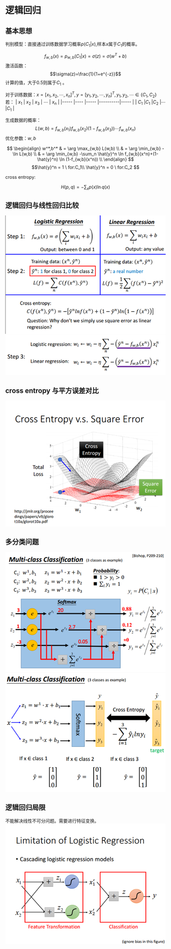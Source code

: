 # 逻辑回归

## 基本思想

判别模型：直接通过训练数据学习概率$p(C_1|x)$,样本$x$属于$C_1$的概率。

$$f_{w,b}(x)=p_{w,b}(C_1|x)=\sigma (z)=\sigma(w^T+b)$$
激活函数： $$\sigma(z)=\frac{1}{1+e^{-z}}$$
计算的值，大于0.5则属于$C_1$ 。

对于训练数据：$x=[x_1,x_2,\cdots,x_n]^T,y=[y_1,y_2,\cdots,y_n]^T,y_1,y_2,\cdots \in \{C_1,C_2\}$
若：
| $x_1$ | $x_2$ | $x_3$ | $\cdots$ | $x_n$ |
|-----  |----   |-----  |----------|-----  |
| $C_1$ |$C_1$  |$C_2$  |$\cdots$  |$C_1$  |

生成数据的概率：
$$L(w,b)=f_{w,b}(x_1)f_{w,b}(x_2)(1-f_{w,b}(x_3)) \cdots f_{w,b}(x_n)$$
优化参数：$w,b$

$$
\begin{align}
  w^*,b^*
  & = \arg \max_{w,b} L(w,b) \\
  & = \arg \min_{w,b} -\ln L(w,b) \\
  & = \arg \min_{w,b} -\sum_n \hat{y}^n \ln f_{w,b}(x^n)+(1-\hat{y}^n) \ln (1-f_{w,b}(x^n)) \\
\end{align}
$$
$$\hat{y}^n = 1 \ for:C_1\\
\hat{y}^n = 0 \ for:C_2
$$

cross entropy:

$$H(p,q)=-\sum_x p(x) \ln q(x) $$

## 逻辑回归与线性回归比较

![](./pic/difference_logitreg_and_linerreg.png)
![](./pic/difference_logitreg_and_linerreg_02.png)

## cross entropy 与平方误差对比

![](./pic/difference_logitreg_and_linerreg_03.png)

##  多分类问题

![](./pic/difference_logitreg_and_linerreg_04.png)
![](./pic/difference_logitreg_and_linerreg_05.png)

## 逻辑回归局限

不能解决线性不可分问题。需要进行特征变换。
![](./pic/difference_logitreg_and_linerreg_06.png)
